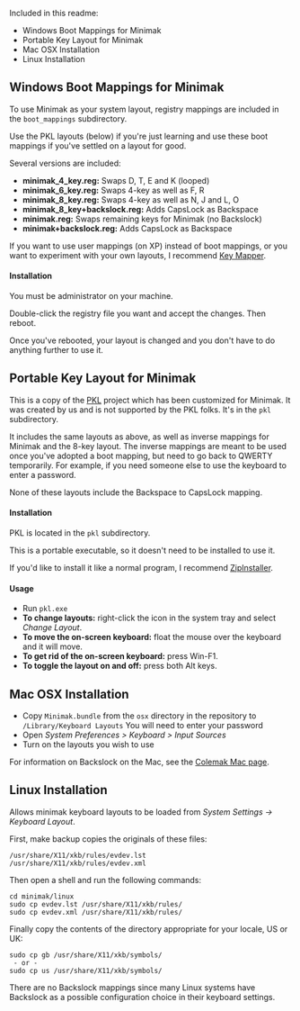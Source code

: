 Included in this readme:

- Windows Boot Mappings for Minimak
- Portable Key Layout for Minimak
- Mac OSX Installation
- Linux Installation

## Windows Boot Mappings for Minimak

To use Minimak as your system layout, registry mappings are included in
the `boot_mappings` subdirectory.

Use the PKL layouts (below) if you're just learning and use these boot
mappings if you've settled on a layout for good.

Several versions are included:

- __minimak_4_key.reg:__ Swaps D, T, E and K (looped)
- __minimak_6_key.reg:__ Swaps 4-key as well as F, R
- __minimak_8_key.reg:__  Swaps 4-key as well as N, J and L, O
- __minimak_8_key+backslock.reg:__  Adds CapsLock as Backspace
- __minimak.reg:__ Swaps remaining keys for Minimak (no Backslock)
- __minimak+backslock.reg:__ Adds CapsLock as Backspace

If you want to use user mappings (on XP) instead of boot mappings, or
you want to experiment with your own layouts, I recommend [Key
Mapper](http://code.google.com/p/keymapper/).

#### Installation

You must be administrator on your machine.

Double-click the registry file you want and accept the changes.  Then
reboot.

Once you've rebooted, your layout is changed and you don't have to do
anything further to use it.

## Portable Key Layout for Minimak

This is a copy of the [PKL](http://pkl.sourceforge.net/) project which
has been customized for Minimak.  It was created by us and is not
supported by the PKL folks.  It's in the `pkl` subdirectory.

It includes the same layouts as above, as well as inverse mappings for
Minimak and the 8-key layout.  The inverse mappings are meant to be used
once you've adopted a boot mapping, but need to go back to QWERTY
temporarily.  For example, if you need someone else to use the keyboard
to enter a password.

None of these layouts include the Backspace to CapsLock mapping.

#### Installation

PKL is located in the `pkl` subdirectory.

This is a portable executable, so it doesn't need to be installed to use
it.

If you'd like to install it like a normal program, I recommend
[ZipInstaller](http://www.nirsoft.net/utils/zipinst.html).

#### Usage

- Run `pkl.exe`
- __To change layouts:__  right-click the icon in the system tray and
  select _Change Layout_.
- __To move the on-screen keyboard:__  float the mouse over the keyboard
  and it will move.
- __To get rid of the on-screen keyboard:__  press Win-F1.
- __To toggle the layout on and off:__  press both Alt keys.

## Mac OSX Installation

- Copy `Minimak.bundle` from the `osx` directory in the repository to
`/Library/Keyboard Layouts` You will need to enter your password
- Open _System Preferences > Keyboard > Input Sources_
- Turn on the layouts you wish to use

For information on Backslock on the Mac, see the [Colemak Mac page].

## Linux Installation

Allows minimak keyboard layouts to be loaded from _System
Settings -> Keyboard Layout_.

First, make backup copies the originals of these files:

~~~
/usr/share/X11/xkb/rules/evdev.lst
/usr/share/X11/xkb/rules/evdev.xml
~~~

Then open a shell and run the following commands:

~~~
cd minimak/linux
sudo cp evdev.lst /usr/share/X11/xkb/rules/
sudo cp evdev.xml /usr/share/X11/xkb/rules/
~~~

Finally copy the contents of the directory appropriate for your locale,
US or UK:

~~~
sudo cp gb /usr/share/X11/xkb/symbols/
 - or -
sudo cp us /usr/share/X11/xkb/symbols/
~~~

There are no Backslock mappings since many Linux systems have Backslock
as a possible configuration choice in their keyboard settings.

[Colemak Mac page]: http://colemak.com/wiki/index.php?title=Mac
